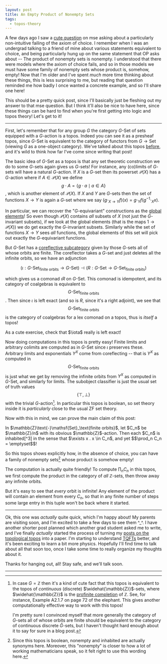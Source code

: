 ```yaml
---
layout: post
title: An Empty Product of Nonempty Sets
tags:
  - topos-theory
---
```


A few days ago I saw a [cute question][1] on mse asking about a particularly 
non-intuitive failing of the axiom of choice. I remember when I was an 
undergrad talking to a friend of mine about various statements equivalent 
to choice, and being particularly hung up on the same statement that OP 
asks about -- The product of nonempty sets is nonempty. I understood that 
there were models where the axiom of choice fails, and so in those models 
we must have some family of nonempty sets whose product is, somehow, empty!
Now that I'm older and I've spent *much* more time thinking about these things, 
this is less surprising to me, but reading that question reminded me how badly
I once wanted a concrete example, and so I'll share one here!

This should be a pretty quick post, since I'll basically just be fleshing 
out my answer to that mse question. But I think it'll also be nice to have 
here, since these things can be hard to find when you're first getting into 
logic and topos theory! Let's get to it!

---

First, let's remember that for any group $G$ the category $G\text{-}\mathsf{Set}$
of sets equipped with a $G$-action is a topos. Indeed you can see it as a 
presheaf topos, since $G\text{-}\mathsf{Set}$ is equivalent to the category 
of functors from $G \to \mathsf{Set}$ (viewing $G$ as a one-object category).
We've talked about this topos [before][2], and it's wild to think how 
far I've come since writing that post!

The basic idea of $G\text{-}\mathsf{Set}$ as a topos is that any set theoretic 
construction we do to some $G$-sets again gives us $G$-sets! For instance, 
any (co)limits of $G$-sets will have a natural $G$-action. If $X$ is a $G$-set
then its powerset $\mathcal{P}(X)$ has a $G$-action where if 
$A \in \mathcal{P}(X)$ we define $$g \cdot A = \{g \cdot a \mid a \in A \}$$,
which is another element of $\mathcal{P}(X)$. If $X$ and $Y$ are $G$-sets 
then the set of functions $X \to Y$ is again a $G$-set where we say 
$(g \cdot_{X \to Y} f)(x) = g \cdot_Y f(g^{-1} \cdot_X x)$.

In particular, we can recover the "$G$-equivariant" constructions as the 
[global elements][3]! So even though $\mathcal{P}(X)$ contains *all* subsets 
of $X$ (not just the $G$-invariant subsets), if we look at the global elements
(that is the maps $1 \to \mathcal{P}(X)$) we do get exactly the 
$G$-invariant subsets. Similarly while the set of functions $X \to Y$ sees 
*all* functions, the global elements of this set will pick out exactly the 
$G$-equivariant functions. 

But $G\text{-}\mathsf{Set}$ has a [coreflective subcategory][4] given by those
$G$-sets all of whose orbits are finite. The coreflector takes a $G$-set 
and just deletes all the infinite orbits, so we have an adjunction

$$
(\iota : G\text{-}\mathsf{Set}_\text{finite orbits} \to G\text{-}\mathsf{Set})
\dashv
(R : G\text{-}\mathsf{Set} \to G\text{-}\mathsf{Set}_\text{finite orbits})
$$

which gives us a comonad $\iota R$ on $G\text{-}\mathsf{Set}$. This 
comonad is idempotent, and its category of coalgebras is equivalent to 
$$G\text{-}\mathsf{Set}_\text{finite orbits}$$. Then since $\iota$ is left 
exact (and so is $R$, since it's a right adjoint), we see that 
$$G\text{-}\mathsf{Set}_\text{finite orbits}$$ is the category of coalgebras 
for a lex comonad on a topos, thus is *itself* a topos!

<div class=boxed markdown=1>
As a cute exercise, check that $\iota$ really is left exact!
</div>

Now doing computations in this topos is pretty easy! Finite limits and 
arbitrary colimits are computed as in $G\text{-}\mathsf{Set}$ since 
$\iota$ preserves these. Arbitrary limits and exponentials $Y^X$ come from 
coreflecting -- that is $Y^X$ as computed in 
$$G\text{-}\mathsf{Set}_\text{finite orbits}$$ is just what we get by 
removing the infinite orbits from $Y^X$ as computed in $G\text{-}\mathsf{Set}$,
and similarly for limits. The subobject classifier is just the usual set 
of truth values $$\{ \top, \bot \}$$ with the trivial $G$-action[^1]. 
In particular this topos is boolean, so set theory inside it is *particularly*
close to the usual ZF set theory.

Now with this in mind, we can prove the main claim of this post:

<div class=boxed markdown=1>
In $\mathbb{Z}\text{-}\mathsf{Set}_\text{finite orbits}$, let $C_n$ be $\mathbb{Z}/n$ 
with its obvious $\mathbb{Z}$-action. Then each $C_n$ is inhabited[^3] in 
the sense that $\exists x . x \in C_n$, and yet $$\prod_n C_n = \emptyset$$!

So this topos shows explicitly how, in the absence of choice, you can have 
a family of nonempty sets[^2] whose product is somehow empty!
</div>

The computation is actually quite friendly! To compute $\prod_n C_n$ in 
this topos, we first compute the product in the category of *all* 
$\mathbb{Z}$-sets, then throw away any infinite orbits.

But it's easy to see that *every* orbit is infinite! Any element of the 
product will contain an element from every $C_n$, so that in any finite 
number of steps some large entry in this tuple won't be back where it started.

---

Ok, this one was *actually* quite quick, which I'm happy about! 
My parents are visiting soon, and I'm excited to take a few days 
to see them ^_^. I have another shorter post planned which another 
grad student asked me to write, and I've finally *actually* 
started the process of turning my [posts on the topological topos][9]
into a paper. I'm starting to understand [TQFTs][10] better, and it's 
been exciting to learn a bit more physics. Hopefully I'll find time 
to talk about all that soon too, once I take some time to really organize 
my thoughts about it.

Thanks for hanging out, all! Stay safe, and we'll talk soon.



---

[1]: https://math.stackexchange.com/q/5072206/655547
[2]: /2022/12/13/internal-logic-examples
[3]: https://ncatlab.org/nlab/show/global+element
[4]: https://ncatlab.org/nlab/show/coreflective+subcategory
[5]: https://ncatlab.org/nlab/show/profinite+completion+of+a+group
[6]: https://ncatlab.org/nlab/show/Grothendieck%27s+Galois+theory
[7]: https://en.wikipedia.org/wiki/Residually_finite_group
[8]: https://ncatlab.org/nlab/show/bracket+type
[9]: /2024/07/03/life-in-johnstones-topological-topos
[10]: https://en.wikipedia.org/wiki/Topological_quantum_field_theory

[^1]:
    In case $G = \mathbb{Z}$ then it's a kind of cute fact that this topos 
    is equivalent to the 
    topos of *continuous* (discrete) $\widehat{\mathbb{Z}}$-sets, where 
    $\widehat{\mathbb{Z}}$ is the [profinite completion][5] of $\mathbb{Z}$.
    See, for instance, Example A2.1.7 on page 72 of the elephant. This gives 
    another computationally effective way to work with this topos!

    I'm pretty sure I convinced myself that more generally the category 
    of $G$-sets all of whose orbits are finite should be equivalent to 
    the category of continuous discrete $\widehat{G}$-sets, but I haven't 
    thought hard enough about it to say for sure in a blog post.

[^2]:
    Since this topos is boolean, nonempty and inhabited are actually 
    synonyms here. Moreover, this "nonempty" is closer to how a lot of 
    working mathematicians speak, so it felt right to use this wording here.

[^3]:
    Of course, there's no global points for $n \neq 1$, since maps 
    $1 \to C_n$ correspond to fixed points. But existential quantification 
    is *local*, so that the topos models $\exists x . x \in C_n$ if there's 
    some surjection $V \twoheadrightarrow 1$ and a map $V \to C_n$. We 
    can take $V = \mathbb{Z}$ with its left multiplication action on itself, 
    and there *is* a map from $\mathbb{Z} \to C_n$.

    If you're more used to type theory, we don't have $\Sigma_{x : C_n} \top$,
    since that would imply a global element. But despite this, we *do* 
    have the [propositional truncation][8] 
    $\lVert \sigma_{x : C_n} \top \rVert$, so that an element of $C_n$ 
    *merely* exists. 
